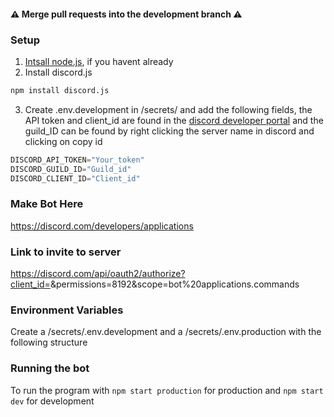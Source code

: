 
#### :warning: Merge pull requests into the development branch :warning:

### Setup

1. [Intsall node.js](https://nodejs.org/en/download/), if you havent already
2. Install discord.js
```bash
npm install discord.js
```
3. Create .env.development in /secrets/ and add the following fields, the API token and client_id are found in the [discord developer portal](https://discord.com/developers/applications) and the guild_ID can be found by right clicking the server name in discord and clicking on copy id
```js
DISCORD_API_TOKEN="Your_token" 
DISCORD_GUILD_ID="Guild_id"
DISCORD_CLIENT_ID="Client_id"
```

### Make Bot Here

https://discord.com/developers/applications


### Link to invite to server

https://discord.com/api/oauth2/authorize?client_id=<applicationid>&permissions=8192&scope=bot%20applications.commands


### Environment Variables

Create a /secrets/.env.development and a /secrets/.env.production with the following structure


### Running the bot

To run the program with  `npm start production` for production and `npm start dev` for development
